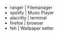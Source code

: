 - ranger    | Filemanager
- spotify   | Music Player
- alacritty | terminal
- firefox   | browser
- feh       | Wallpaper setter
